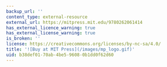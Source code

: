 ```yaml
---
backup_url: ''
content_type: external-resource
external_url: https://mitpress.mit.edu/9780262061414
has_external_licence_warning: true
has_external_license_warning: true
is_broken: ''
license: https://creativecommons.org/licenses/by-nc-sa/4.0/
title: '![Buy at MIT Press](/images/mp_logo.gif)'
uid: b38def01-70ab-4be5-9608-0b1dd0f62d60
---
```

